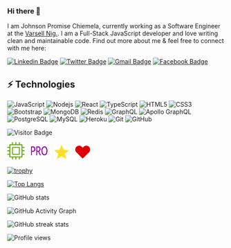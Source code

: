 
### Hi there 👋

I am Johnson Promise Chiemela, currently working as a Software Engineer at the [Varsell Nig.](). I am a Full-Stack JavaScript developer and love writing clean and maintainable code. Find out more about me & feel free to connect with me here:

[![Linkedin Badge](https://img.shields.io/badge/-ludehsar-blue?style=flat-square&logo=Linkedin&logoColor=white&link=https://www.linkedin.com/in/promise-chiemela/)](https://www.linkedin.com/in/promise-chiemela/)
[![Twitter Badge](https://img.shields.io/badge/Promise94353263?style=flat-square&logo=medium&logoColor=white&link=https://twitter.com/Promise94353263/)](https://twitter.com/Promise94353263)
[![Gmail Badge](https://img.shields.io/badge/-chiemelapromise30@gmail.com-c14438?style=flat-square&logo=Gmail&logoColor=white&link=chiemelapromise30@gmail.com)](mailto:chiemelapromise30@gmail.com)
[![Facebook Badge](https://img.shields.io/badge/promise.johnson.940/?style=flat-square&logo=facebook&logoColor=white&link=https://www.facebook.com/promise.johnson.940/)](https://www.facebook.com/promise.johnson.940/)


## ⚡ Technologies

![JavaScript](https://img.shields.io/badge/-JavaScript-black?style=flat-square&logo=javascript)
![Nodejs](https://img.shields.io/badge/-Nodejs-black?style=flat-square&logo=Node.js)
![React](https://img.shields.io/badge/-React-black?style=flat-square&logo=react)
![TypeScript](https://img.shields.io/badge/-TypeScript-007ACC?style=flat-square&logo=typescript)
![HTML5](https://img.shields.io/badge/-HTML5-E34F26?style=flat-square&logo=html5&logoColor=white)
![CSS3](https://img.shields.io/badge/-CSS3-1572B6?style=flat-square&logo=css3)
![Bootstrap](https://img.shields.io/badge/-Bootstrap-563D7C?style=flat-square&logo=bootstrap)
![MongoDB](https://img.shields.io/badge/-MongoDB-black?style=flat-square&logo=mongodb)
![Redis](https://img.shields.io/badge/-Redis-black?style=flat-square&logo=Redis)
![GraphQL](https://img.shields.io/badge/-GraphQL-E10098?style=flat-square&logo=graphql)
![Apollo GraphQL](https://img.shields.io/badge/-Apollo%20GraphQL-311C87?style=flat-square&logo=apollo-graphql)
![PostgreSQL](https://img.shields.io/badge/-PostgreSQL-336791?style=flat-square&logo=postgresql)
![MySQL](https://img.shields.io/badge/-MySQL-black?style=flat-square&logo=mysql)
![Heroku](https://img.shields.io/badge/-Heroku-430098?style=flat-square&logo=heroku)
![Git](https://img.shields.io/badge/-Git-black?style=flat-square&logo=git)
![GitHub](https://img.shields.io/badge/-GitHub-181717?style=flat-square&logo=github)


![Visitor Badge](https://visitor-badge.laobi.icu/badge?page_id=ludehsar.ludehsar)

<a href='https://docs.github.com/en/developers'><img src='https://raw.githubusercontent.com/acervenky/animated-github-badges/master/assets/devbadge.gif' width='40' height='40'></a> <a href='https://github.com/pricing'><img src='https://raw.githubusercontent.com/acervenky/animated-github-badges/master/assets/pro.gif' width='40' height='40'></a> <a href='https://stars.github.com/'><img src='https://raw.githubusercontent.com/acervenky/animated-github-badges/master/assets/starbadge.gif' width='35' height='35'></a> <a href='https://docs.github.com/en/github/supporting-the-open-source-community-with-github-sponsors'><img src='https://raw.githubusercontent.com/acervenky/animated-github-badges/master/assets/sponsorbadge.gif' width='35' height='35'></a> 

[![trophy](https://github-profile-trophy.vercel.app/?username=promise-J)](https://github.com/ryo-ma/github-profile-trophy)

[![Top Langs](https://github-readme-stats.vercel.app/api/top-langs/?username=promise-J)](https://github.com/anuraghazra/github-readme-stats)

![GitHub stats](https://github-readme-stats.vercel.app/api?username=promise-J&show_icons=true)  

![GitHub Activity Graph](https://activity-graph.herokuapp.com/graph?username=promise-J)  

![GitHub streak stats](https://github-readme-streak-stats.herokuapp.com/?user=promise-J)  

![Profile views](https://gpvc.arturio.dev/promise-J)  
